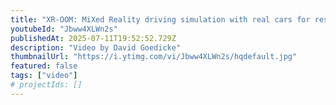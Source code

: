 ```yaml
---
title: "XR-OOM: MiXed Reality driving simulation with real cars for research and design"
youtubeId: "Jbww4XLWn2s"
publishedAt: 2025-07-11T19:52:52.729Z
description: "Video by David Goedicke"
thumbnailUrl: "https://i.ytimg.com/vi/Jbww4XLWn2s/hqdefault.jpg"
featured: false
tags: ["video"]
# projectIds: []
---
```


<!-- You can add additional notes about this video here -->

